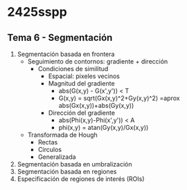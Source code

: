 # 2425sspp

## Tema 6 - Segmentación

1. Segmentación basada en frontera
	- Seguimiento de contornos: gradiente + dirección
		- Condiciones de similitud
			- Espacial: pixeles vecinos
			- Magnitud del gradiente
				- abs(G(x,y) - G(x',y')) < T
				- G(x,y) = sqrt(Gx(x,y)^2+Gy(x,y)^2) =aprox abs(Gx(x,y))+abs(Gy(x,y))
			- Dirección del gradiente
				- abs(Phi(x,y)-Phi(x',y')) < A
				- phi(x,y) = atan(Gy(x,y)/Gx(x,y))
	- Transformada de Hough
		- Rectas
		- Círculos
		- Generalizada
2. Segmentación basada en umbralización
3. Segmentación basada en regiones
4. Especificación de regiones de interés (ROIs)